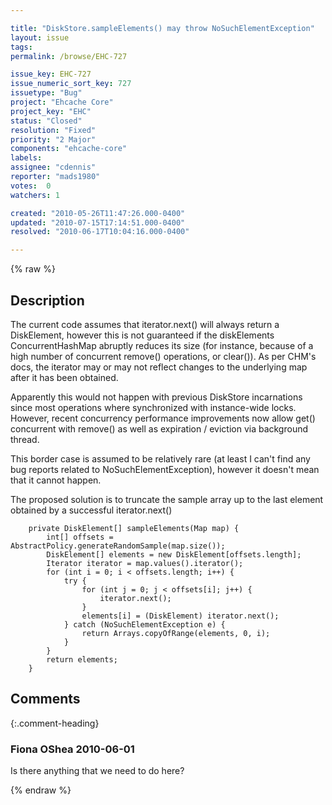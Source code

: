 ```yaml
---

title: "DiskStore.sampleElements() may throw NoSuchElementException"
layout: issue
tags: 
permalink: /browse/EHC-727

issue_key: EHC-727
issue_numeric_sort_key: 727
issuetype: "Bug"
project: "Ehcache Core"
project_key: "EHC"
status: "Closed"
resolution: "Fixed"
priority: "2 Major"
components: "ehcache-core"
labels: 
assignee: "cdennis"
reporter: "mads1980"
votes:  0
watchers: 1

created: "2010-05-26T11:47:26.000-0400"
updated: "2010-07-15T17:14:51.000-0400"
resolved: "2010-06-17T10:04:16.000-0400"

---
```




{% raw %}



## Description

<div markdown="1" class="description">

The current code assumes that iterator.next() will always return a DiskElement, however this is not guaranteed if the diskElements ConcurrentHashMap abruptly reduces its size (for instance, because of a high number of concurrent remove() operations, or clear()). As per CHM's docs, the iterator may or may not reflect changes to the underlying map after it has been obtained.

Apparently this would not happen with previous DiskStore incarnations since most operations where synchronized with instance-wide locks. However, recent concurrency performance improvements now allow get() concurrent with remove() as well as expiration / eviction via background thread.

This border case is assumed to be relatively rare (at least I can't find any bug reports related to NoSuchElementException), however it doesn't mean that it cannot happen.

The proposed solution is to truncate the sample array up to the last element obtained by a successful iterator.next()


```
    private DiskElement[] sampleElements(Map map) {
        int[] offsets = AbstractPolicy.generateRandomSample(map.size());
        DiskElement[] elements = new DiskElement[offsets.length];
        Iterator iterator = map.values().iterator();
        for (int i = 0; i < offsets.length; i++) {
            try {
                for (int j = 0; j < offsets[i]; j++) {
                    iterator.next();
                }
                elements[i] = (DiskElement) iterator.next();
            } catch (NoSuchElementException e) {
                return Arrays.copyOfRange(elements, 0, i);
            }
        }
        return elements;
    }
```


</div>

## Comments


{:.comment-heading}
### **Fiona OShea** <span class="date">2010-06-01</span>

<div markdown="1" class="comment">

Is there anything that we need to do here?

</div>



{% endraw %}

